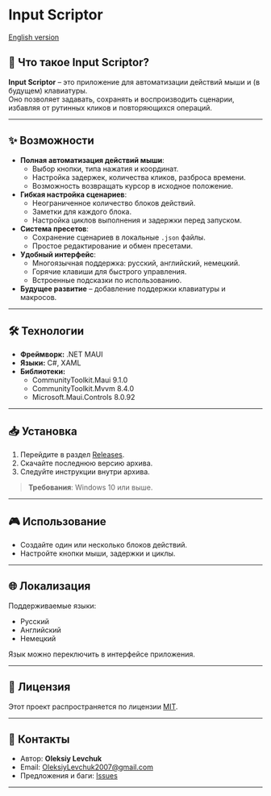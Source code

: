 # Input Scriptor

[English version](README.en.md)

## 🚀 Что такое Input Scriptor?
**Input Scriptor** – это приложение для автоматизации действий мыши и (в будущем) клавиатуры.  
Оно позволяет задавать, сохранять и воспроизводить сценарии, избавляя от рутинных кликов и повторяющихся операций.

---

## ✨ Возможности
- **Полная автоматизация действий мыши**:
  - Выбор кнопки, типа нажатия и координат.
  - Настройка задержек, количества кликов, разброса времени.
  - Возможность возвращать курсор в исходное положение.
- **Гибкая настройка сценариев**:
  - Неограниченное количество блоков действий.
  - Заметки для каждого блока.
  - Настройка циклов выполнения и задержки перед запуском.
- **Система пресетов**:
  - Сохранение сценариев в локальные `.json` файлы.
  - Простое редактирование и обмен пресетами.
- **Удобный интерфейс**:
  - Многоязычная поддержка: русский, английский, немецкий.
  - Горячие клавиши для быстрого управления.
  - Встроенные подсказки по использованию.
- **Будущее развитие** – добавление поддержки клавиатуры и макросов.

---

## 🛠 Технологии
- **Фреймворк:** .NET MAUI  
- **Языки:** C#, XAML  
- **Библиотеки:**  
  - CommunityToolkit.Maui 9.1.0  
  - CommunityToolkit.Mvvm 8.4.0  
  - Microsoft.Maui.Controls 8.0.92  

---

## 📥 Установка
1. Перейдите в раздел [Releases](https://github.com/LeWX7/InputScriptor/releases).  
2. Скачайте последнюю версию архива.  
3. Следуйте инструкции внутри архива.  

> **Требования**: Windows 10 или выше.

---

## 🎮 Использование
- Создайте один или несколько блоков действий.  
- Настройте кнопки мыши, задержки и циклы.
  
---

## 🌐 Локализация
Поддерживаемые языки:
- Русский
- Английский
- Немецкий  

Язык можно переключить в интерфейсе приложения.

---

## 📄 Лицензия
Этот проект распространяется по лицензии [MIT](LICENSE).

---

## 📧 Контакты
- Автор: **Oleksiy Levchuk**  
- Email: OleksiyLevchuk2007@gmail.com  
- Предложения и баги: [Issues](https://github.com/LeWX7/InputScriptor/issues)  

---
